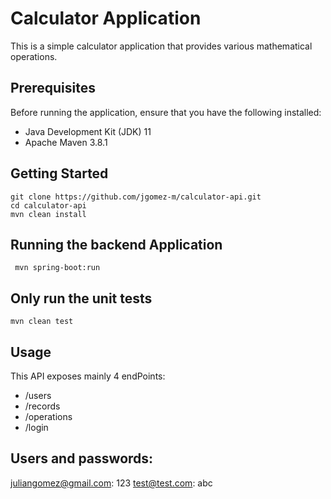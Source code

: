 # Calculator Application

This is a simple calculator application that provides various mathematical operations.

## Prerequisites

Before running the application, ensure that you have the following installed:

- Java Development Kit (JDK) 11
- Apache Maven 3.8.1

## Getting Started

   ```shell
   git clone https://github.com/jgomez-m/calculator-api.git
   cd calculator-api
   mvn clean install
   ```
## Running the backend Application
   
   ```shell
    mvn spring-boot:run
   ```

 ## Only run the unit tests
   ```shell
   mvn clean test
   ```

## Usage
This API exposes mainly 4 endPoints: 

- /users
- /records
- /operations
- /login

## Users and passwords:
juliangomez@gmail.com: 123
test@test.com: abc
